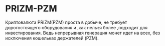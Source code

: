 # PRIZM-PZM
Криптовалюта PRIZM(PZM) проста в добыче, не требует дорогостоящего оборудования и ,как нельзя более ,подходит  для инвестирования. Ведь непрерывная генерация монет идет на всех, без исключения кошельках держателей (PZM). 
